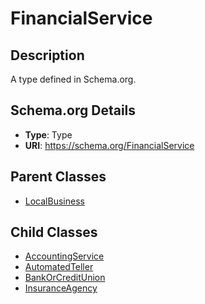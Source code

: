 # FinancialService

## Description
A type defined in Schema.org.

## Schema.org Details
- **Type**: Type
- **URI**: https://schema.org/FinancialService

## Parent Classes
- [LocalBusiness](../LocalBusiness.md)

## Child Classes
- [AccountingService](AccountingService/AccountingService.md)
- [AutomatedTeller](AutomatedTeller/AutomatedTeller.md)
- [BankOrCreditUnion](BankOrCreditUnion/BankOrCreditUnion.md)
- [InsuranceAgency](InsuranceAgency/InsuranceAgency.md)

